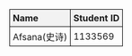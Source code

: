 <!DOCTYPE html>
<html>
<head>
    <style>
        table {
            border-collapse: collapse;
            width: 300px;
        }
        th, td {
            padding: 5px;
            text-align: left;
            border: 1px solid black;
        }
        th {
            background-color: #f2f2f2;
        }
    </style>
</head>
<body>
    <table>
        <tr>
            <th>Name</th>
            <th>Student ID</th>
        </tr>
        <tr>
            <td>Afsana(史诗)</td>
            <td>1133569</td>
        </tr>
    </table>
</body>
</html>